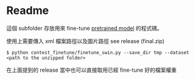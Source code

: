 # Readme

這個 subfolder 存放用來 fine-tune [pretrained model](https://github.com/b06b01073/veri776-pretrain/tree/cent) 的程式碼。

使用上需要傳入 xml 檔案路徑以及圖片路徑 see release (final.zip)

```
$ python contest_finetune/finetune_swin.py --save_dir tmp --dataset <path to the unzipped folder>
```

在上面提到的 release 當中也可以直接取用已經 fine-tune 好的檔案權重